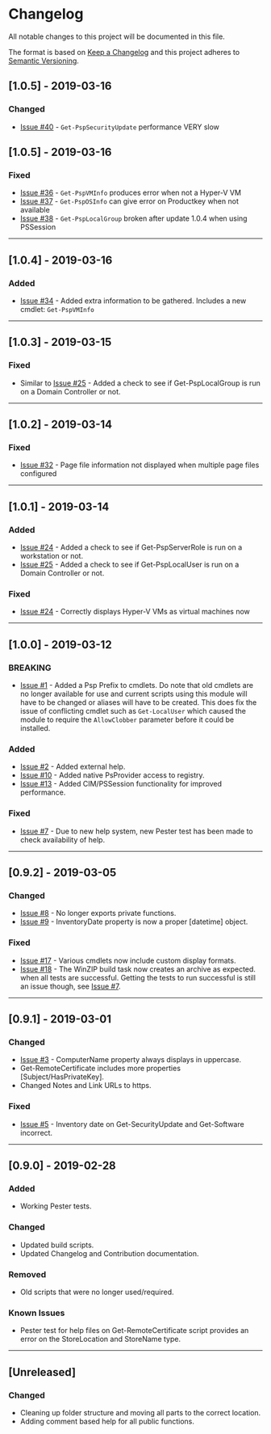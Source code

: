 # Changelog

All notable changes to this project will be documented in this file.

The format is based on [Keep a Changelog](http://keepachangelog.com/en/1.0.0/)
and this project adheres to [Semantic Versioning](http://semver.org/spec/v2.0.0.html).

## [1.0.5] - 2019-03-16

### Changed

- [Issue #40](https://github.com/powershellpr0mpt/PSP-Inventory/issues/40) - `Get-PspSecurityUpdate` performance VERY slow

## [1.0.5] - 2019-03-16

### Fixed

- [Issue #36](https://github.com/powershellpr0mpt/PSP-Inventory/issues/36) - `Get-PspVMInfo` produces error when not a Hyper-V VM
- [Issue #37](https://github.com/powershellpr0mpt/PSP-Inventory/issues/37) - `Get-PspOSInfo` can give error on Productkey when not available
- [Issue #38](https://github.com/powershellpr0mpt/PSP-Inventory/issues/38) - `Get-PspLocalGroup` broken after update 1.0.4 when using PSSession

---

## [1.0.4] - 2019-03-16

### Added

- [Issue #34](https://github.com/powershellpr0mpt/PSP-Inventory/issues/34) - Added extra information to be gathered. Includes a new cmdlet: `Get-PspVMInfo`

---

## [1.0.3] - 2019-03-15

### Fixed

- Similar to [Issue #25](https://github.com/powershellpr0mpt/PSP-Inventory/issues/26) - Added a check to see if Get-PspLocalGroup is run on a Domain Controller or not.

---

## [1.0.2] - 2019-03-14

### Fixed

- [Issue #32](https://github.com/powershellpr0mpt/PSP-Inventory/issues/32) - Page file information not displayed when multiple page files configured

---

## [1.0.1] - 2019-03-14

### Added

- [Issue #24](https://github.com/powershellpr0mpt/PSP-Inventory/issues/25) - Added a check to see if Get-PspServerRole is run on a workstation or not.
- [Issue #25](https://github.com/powershellpr0mpt/PSP-Inventory/issues/26) - Added a check to see if Get-PspLocalUser is run on a Domain Controller or not.

### Fixed

- [Issue #24](https://github.com/powershellpr0mpt/PSP-Inventory/issues/24) - Correctly displays Hyper-V VMs as virtual machines now

---

## [1.0.0] - 2019-03-12

### BREAKING

- [Issue #1](https://github.com/powershellpr0mpt/PSP-Inventory/issues/1) - Added a Psp Prefix to cmdlets.
  Do note that old cmdlets are no longer available for use and current scripts using this module will have to be changed or aliases will have to be created.
  This does fix the issue of conflicting cmdlet such as `Get-LocalUser` which caused the module to require the `AllowClobber` parameter before it could be installed.

### Added

- [Issue #2](https://github.com/powershellpr0mpt/PSP-Inventory/issues/2) - Added external help.
- [Issue #10](https://github.com/powershellpr0mpt/PSP-Inventory/issues/10) - Added native PsProvider access to registry.
- [Issue #13](https://github.com/powershellpr0mpt/PSP-Inventory/issues/13) - Added CIM/PSSession functionality for improved performance.

### Fixed

- [Issue #7](https://github.com/powershellpr0mpt/PSP-Inventory/issues/7) - Due to new help system, new Pester test has been made to check availability of help.

---

## [0.9.2] - 2019-03-05

### Changed

- [Issue #8](https://github.com/powershellpr0mpt/PSP-Inventory/issues/8) - No longer exports private functions.
- [Issue #9](https://github.com/powershellpr0mpt/PSP-Inventory/issues/9) - InventoryDate property is now a proper [datetime] object.

### Fixed

- [Issue #17](https://github.com/powershellpr0mpt/PSP-Inventory/issues/17) - Various cmdlets now include custom display formats.
- [Issue #18](https://github.com/powershellpr0mpt/PSP-Inventory/issues/18) - The WinZIP build task now creates an archive as expected. when all tests are successful. Getting the tests to run successful is still an issue though, see [Issue #7](https://github.com/powershellpr0mpt/PSP-Inventory/issues/7).

---

## [0.9.1] - 2019-03-01

### Changed

- [Issue #3](https://github.com/powershellpr0mpt/PSP-Inventory/pull/3) - ComputerName property always displays in uppercase.
- Get-RemoteCertificate includes more properties [Subject/HasPrivateKey].
- Changed Notes and Link URLs to https.

### Fixed

- [Issue #5](https://github.com/powershellpr0mpt/PSP-Inventory/pull/5) - Inventory date on Get-SecurityUpdate and Get-Software incorrect.

---

## [0.9.0] - 2019-02-28

### Added

- Working Pester tests.

### Changed

- Updated build scripts.
- Updated Changelog and Contribution documentation.

### Removed

- Old scripts that were no longer used/required.

### Known Issues

- Pester test for help files on Get-RemoteCertificate script provides an error on the StoreLocation and StoreName type.

---

## [Unreleased]

### Changed

- Cleaning up folder structure and moving all parts to the correct location.
- Adding comment based help for all public functions.